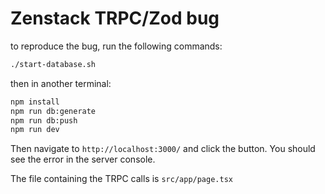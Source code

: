 # Zenstack TRPC/Zod bug

to reproduce the bug, run the following commands:

```bash
./start-database.sh
```

then in another terminal:

```bash
npm install
npm run db:generate
npm run db:push
npm run dev
```

Then navigate to `http://localhost:3000/` and click the button.
You should see the error in the server console.

The file containing the TRPC calls is `src/app/page.tsx`
